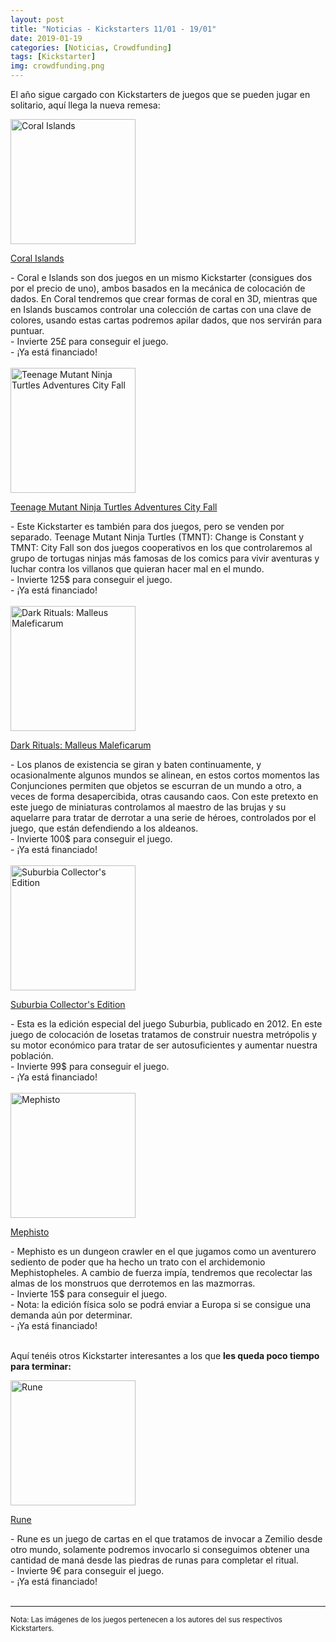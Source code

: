 ```yaml
---
layout: post
title: "Noticias - Kickstarters 11/01 - 19/01"
date: 2019-01-19
categories: [Noticias, Crowdfunding]
tags: [Kickstarter]
img: crowdfunding.png
---
```


El año sigue cargado con Kickstarters de juegos que se pueden jugar en
solitario, aquí llega la nueva remesa:

<div class="row">
    <div class="col-md-3">
        <img width="200" height="200"
            src="https://ksr-ugc.imgix.net/assets/023/797/367/39cc4c1b6ecf0d7b24ae9df4ae4bd8a1_original.jpg?ixlib=rb-1.1.0&w=680&fit=max&v=1547596191&auto=format&gif-q=50&q=92&s=d784eb968e6182e3d22440ec4a0be83c"
        class="img-thumbnail" alt="Coral Islands">
    </div>
    <div class="col-md-9">
        <p>
            <a
            href="https://www.kickstarter.com/projects/alleycatgames/coral-islands-2-interactive-dice-stacking-games-in">
            Coral Islands</a>
        </p>
         - Coral e Islands son dos juegos en un mismo Kickstarter (consigues
          dos por el precio de uno), ambos
          basados en la mecánica de colocación de dados. En Coral tendremos que
          crear formas de coral en 3D, mientras que en Islands buscamos
          controlar una colección de cartas con una clave de colores, usando
          estas cartas podremos apilar dados, que nos servirán para puntuar.
          <br>
          - Invierte 25£  para conseguir el juego.
          <br>
          - ¡Ya está financiado!
    </div>
</div>
<br>

<div class="row">
    <div class="col-md-3">
        <img width="200" height="200"
            src="https://ksr-ugc.imgix.net/assets/023/734/875/09f0f13ccd407505b8cdf8daa5bdc06a_original.jpg?ixlib=rb-1.1.0&w=680&fit=max&v=1546991167&auto=format&gif-q=50&q=92&s=57da2bb0aade5df462fbbc65f5521522"
        class="img-thumbnail" alt="Teenage Mutant Ninja Turtles Adventures City Fall">
    </div>
    <div class="col-md-9">
        <p>
            <a
            href="https://www.kickstarter.com/projects/idwgames/teenage-mutant-ninja-turtles-adventures-city-fall">
            Teenage Mutant Ninja Turtles Adventures City Fall</a>
        </p>
         - Este Kickstarter es también para dos juegos, pero se venden por
          separado. Teenage Mutant Ninja Turtles (TMNT): Change is Constant y
          TMNT: City Fall son dos juegos cooperativos en los que controlaremos
          al grupo de tortugas ninjas más famosas de los comics para vivir
          aventuras y luchar contra los villanos que quieran hacer mal en el
          mundo. 
          <br>
          - Invierte 125$ para conseguir el juego.
          <br>
          - ¡Ya está financiado!
    </div>
</div>
<br>

<div class="row">
    <div class="col-md-3">
        <img width="200" height="200"
            src="https://ksr-ugc.imgix.net/assets/024/072/179/46ac8e69746a7cb98ae292c44264d7c4_original.jpg?ixlib=rb-1.1.0&w=680&fit=max&v=1550002396&auto=format&gif-q=50&q=92&s=db44ae182e980d4670a703fb88d5a705"
        class="img-thumbnail" alt="Dark Rituals: Malleus Maleficarum">
    </div>
    <div class="col-md-9">
        <p>
            <a
            href="https://www.kickstarter.com/projects/1900818244/dark-rituals-malleus-maleficarum">
            Dark Rituals: Malleus Maleficarum</a>
        </p>
         - Los planos de existencia se giran y baten continuamente, y
          ocasionalmente algunos mundos se alinean, en estos cortos momentos las
          Conjunciones permiten que objetos se escurran de un mundo a otro, a
          veces de forma desapercibida, otras causando caos. Con este pretexto
          en este juego de miniaturas controlamos al maestro de las brujas y su
          aquelarre para tratar de derrotar a una serie de héroes, controlados
          por el juego, que están defendiendo a los aldeanos.
          <br>
          - Invierte 100$ para conseguir el juego.
          <br>
          - ¡Ya está financiado!
    </div>
</div>
<br>

<div class="row">
    <div class="col-md-3">
        <img width="200" height="200"
            src="https://ksr-ugc.imgix.net/assets/023/779/021/7ec6b7ff440149ba237ba294b2e73d70_original.png?ixlib=rb-1.1.0&w=680&fit=max&v=1547454465&auto=format&gif-q=50&lossless=true&s=15eadee7bfb869d3df9c666d5185c35b"
        class="img-thumbnail" alt="Suburbia Collector's Edition">
    </div>
    <div class="col-md-9">
        <p>
            <a
            href="https://www.kickstarter.com/projects/tedalspach/suburbia-collectors-edition">
            Suburbia Collector's Edition</a>
        </p>
         - Esta es la edición especial del juego Suburbia, publicado
          en 2012. En este juego de colocación de losetas tratamos de construir
          nuestra metrópolis y su motor económico para tratar de ser
          autosuficientes y aumentar nuestra población.
          <br>
          - Invierte 99$ para conseguir el juego.
          <br>
          - ¡Ya está financiado!
    </div>
</div>
<br>

<div class="row">
    <div class="col-md-3">
        <img width="200" height="200"
            src="https://ksr-ugc.imgix.net/assets/023/793/467/8588bfcc823672be727b9031025530ae_original.png?ixlib=rb-1.1.0&w=680&fit=max&v=1547571906&auto=format&gif-q=50&lossless=true&s=c19f3694cc3cc04018b3963c5c4b8d7f"
        class="img-thumbnail" alt="Mephisto">
    </div>
    <div class="col-md-9">
        <p>
            <a
            href="https://www.kickstarter.com/projects/631404185/mephisto-the-card-game">
            Mephisto</a>
        </p>
         - Mephisto es un dungeon crawler en el que jugamos como un aventurero
          sediento de poder que ha hecho un trato con el archidemonio
          Mephistopheles. A cambio de fuerza impía, tendremos que recolectar las
          almas de los monstruos que derrotemos en las mazmorras.
          <br>
          - Invierte 15$ para conseguir el juego.
         <br>
           - Nota: la edición física solo se podrá enviar a Europa si se
          consigue una demanda aún por determinar.
          <br>
          - ¡Ya está financiado!
    </div>
</div>
<br>

Aquí tenéis otros Kickstarter interesantes a los que **les queda poco tiempo
para terminar:**

<div class="row">
    <div class="col-md-3">
        <img width="200" height="200"
            src="https://ksr-ugc.imgix.net/assets/023/662/466/693c3d8bc9c456d1c2c69b1018e2223a_original.png?ixlib=rb-1.1.0&w=680&fit=max&v=1546167042&auto=format&gif-q=50&lossless=true&s=d2ea7183a58ea4267043b4c5ad7ec811"
        class="img-thumbnail" alt="Rune">
    </div>
    <div class="col-md-9">
        <p>
            <a
            href="https://www.kickstarter.com/projects/35287524/rune-1">
            Rune</a>
        </p>
         - Rune es un juego de cartas en el que tratamos de invocar a Zemilio
          desde otro mundo, solamente podremos invocarlo si conseguimos obtener
          una cantidad de maná desde las piedras de runas para completar el
          ritual.
          <br>
          - Invierte 9€ para conseguir el juego.
          <br>
          - ¡Ya está financiado!
    </div>
</div>
<br>

<hr>

<small>Nota: Las imágenes de los juegos pertenecen a los autores del sus
respectivos Kickstarters.</small>
